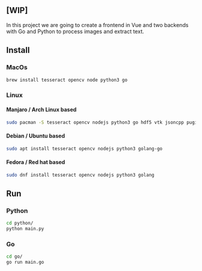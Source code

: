 ## [WIP]

In this project we are going to create a frontend in Vue and two backends with Go and Python to process images and extract text.

## Install

### MacOs
```bash
brew install tesseract opencv node python3 go
```

### Linux

#### Manjaro / Arch Linux based
```bash
sudo pacman -S tesseract opencv nodejs python3 go hdf5 vtk jsoncpp pugixml glew fmt
```

#### Debian / Ubuntu based
```bash
sudo apt install tesseract opencv nodejs python3 golang-go
```

#### Fedora / Red hat based
```bash
sudo dnf install tesseract opencv nodejs python3 golang
```

## Run

### Python
```bash
cd python/
python main.py
```

### Go
```bash
cd go/
go run main.go
```